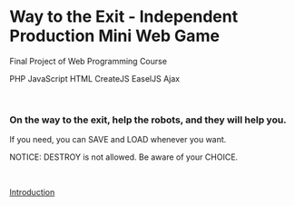 # Way to the Exit - Independent Production Mini Web Game

Final Project of Web Programming Course

PHP JavaScript HTML
CreateJS EaselJS Ajax

<br>

### On the way to the exit, help the robots, and they will help you.

If you need, you can SAVE and LOAD whenever you want.


NOTICE: DESTROY is not allowed.
Be aware of your CHOICE.

<br>

[Introduction](https://www.cakeresume.com/portfolios/web-5e8dcc)
